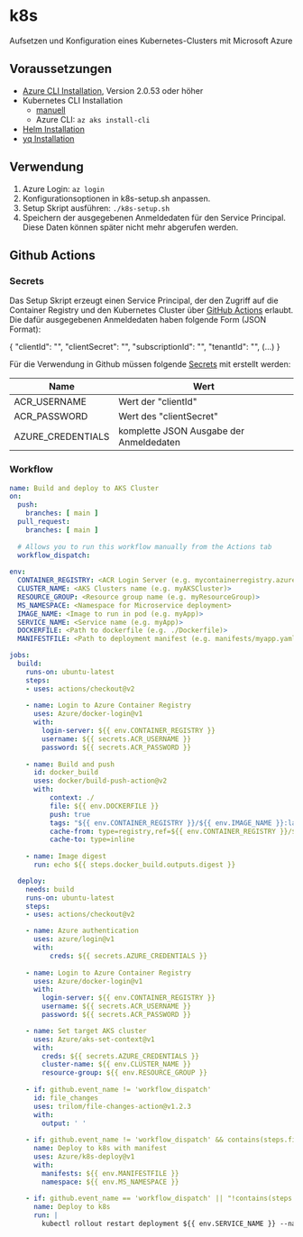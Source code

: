 # k8s
Aufsetzen und Konfiguration eines Kubernetes-Clusters mit Microsoft Azure

## Voraussetzungen

- [Azure CLI Installation](https://docs.microsoft.com/en-us/cli/azure/install-azure-cli), Version 2.0.53 oder höher
- Kubernetes CLI Installation
  - [manuell](https://kubernetes.io/docs/tasks/tools/)
  - Azure CLI: `az aks install-cli`
- [Helm Installation](https://helm.sh/docs/intro/install/)
- [yq Installation](https://mikefarah.gitbook.io/yq/)

## Verwendung

1. Azure Login: `az login`
2. Konfigurationsoptionen in k8s-setup.sh anpassen.
3. Setup Skript ausführen: `./k8s-setup.sh`
4. Speichern der ausgegebenen Anmeldedaten für den Service Principal. Diese Daten können später nicht mehr abgerufen werden.

## Github Actions

### Secrets

Das Setup Skript erzeugt einen Service Principal, der den Zugriff auf die Container Registry und den Kubernetes Cluster über [GitHub Actions](https://docs.github.com/en/actions) erlaubt. Die dafür ausgegebenen Anmeldedaten haben folgende Form (JSON Format):

{
    "clientId": "<GUID>",
    "clientSecret": "<GUID>",
    "subscriptionId": "<GUID>",
    "tenantId": "<GUID>",
    (...)
  }

Für die Verwendung in Github müssen folgende [Secrets](https://docs.github.com/en/actions/reference/encrypted-secrets) mit erstellt werden:

| Name              | Wert                                    |
| ----------------- | --------------------------------------- |
| ACR_USERNAME      | Wert der "clientId"                     |
| ACR_PASSWORD      | Wert des "clientSecret"                 |
| AZURE_CREDENTIALS | komplette JSON Ausgabe der Anmeldedaten |

### Workflow

```yaml
name: Build and deploy to AKS Cluster
on:
  push:
    branches: [ main ]
  pull_request:
    branches: [ main ]
    
  # Allows you to run this workflow manually from the Actions tab
  workflow_dispatch:
  
env:
  CONTAINER_REGISTRY: <ACR Login Server (e.g. mycontainerregistry.azurecr.io)>
  CLUSTER_NAME: <AKS Clusters name (e.g. myAKSCluster)>
  RESOURCE_GROUP: <Resource group name (e.g. myResourceGroup)>
  MS_NAMESPACE: <Namespace for Microservice deployment>
  IMAGE_NAME: <Image to run in pod (e.g. myApp)>
  SERVICE_NAME: <Service name (e.g. myApp)>
  DOCKERFILE: <Path to dockerfile (e.g. ./Dockerfile)>
  MANIFESTFILE: <Path to deployment manifest (e.g. manifests/myapp.yaml)>

jobs:
  build:
    runs-on: ubuntu-latest
    steps:
    - uses: actions/checkout@v2
    
    - name: Login to Azure Container Registry
      uses: Azure/docker-login@v1
      with:
        login-server: ${{ env.CONTAINER_REGISTRY }}
        username: ${{ secrets.ACR_USERNAME }}
        password: ${{ secrets.ACR_PASSWORD }}
        
    - name: Build and push
      id: docker_build
      uses: docker/build-push-action@v2
      with:
          context: ./
          file: ${{ env.DOCKERFILE }}
          push: true
          tags: "${{ env.CONTAINER_REGISTRY }}/${{ env.IMAGE_NAME }}:latest"
          cache-from: type=registry,ref=${{ env.CONTAINER_REGISTRY }}/${{ env.IMAGE_NAME }}:latest
          cache-to: type=inline
          
    - name: Image digest
      run: echo ${{ steps.docker_build.outputs.digest }}

  deploy:
    needs: build
    runs-on: ubuntu-latest
    steps:
    - uses: actions/checkout@v2

    - name: Azure authentication
      uses: azure/login@v1
      with:
          creds: ${{ secrets.AZURE_CREDENTIALS }}
          
    - name: Login to Azure Container Registry
      uses: Azure/docker-login@v1
      with:
        login-server: ${{ env.CONTAINER_REGISTRY }}
        username: ${{ secrets.ACR_USERNAME }}
        password: ${{ secrets.ACR_PASSWORD }}

    - name: Set target AKS cluster
      uses: Azure/aks-set-context@v1
      with:
        creds: ${{ secrets.AZURE_CREDENTIALS }}
        cluster-name: ${{ env.CLUSTER_NAME }}
        resource-group: ${{ env.RESOURCE_GROUP }}
        
    - if: github.event_name != 'workflow_dispatch'
      id: file_changes
      uses: trilom/file-changes-action@v1.2.3
      with:
        output: ' '
        
    - if: github.event_name != 'workflow_dispatch' && contains(steps.file_changes.outputs.files, env.MANIFESTFILE)
      name: Deploy to k8s with manifest
      uses: Azure/k8s-deploy@v1
      with:
        manifests: ${{ env.MANIFESTFILE }}
        namespace: ${{ env.MS_NAMESPACE }}
        
    - if: github.event_name == 'workflow_dispatch' || "!contains(steps.file_changes.outputs.files, env.MANIFESTFILE)"
      name: Deploy to k8s
      run: |
        kubectl rollout restart deployment ${{ env.SERVICE_NAME }} --namespace ${{ env.MS_NAMESPACE }}

```

